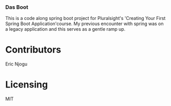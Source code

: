 ### Das Boot
This is a code along spring boot project for Pluralsight's 'Creating Your First Spring Boot Application'course.
My previous encounter with spring was on a legacy application and this serves as a gentle ramp up.

# Contributors
Eric Njogu

# Licensing
MIT